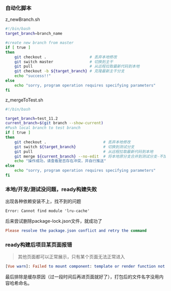 ### 自动化脚本

z_newBranch.sh

```sh
#!/bin/bash
target_branch=branch_name

#create new branch from master
if [ true ]
then
	git checkout .				     # 丢弃本地修改
	git switch master                # 切换到主干
	git pull                         # 从远程拉取最新代码到本地
	git checkout -b ${target_branch} # 克隆最新主干分支
    echo "success!!"
else
	echo "sorry, program operation requires specifying parameters"
fi
```

z_mergeToTest.sh

```sh
#!/bin/bash

target_branch=test_11.2
current_branch=$(git branch --show-current)
#Push local branch to test branch
if [ true ]
then
	git checkout .				           # 丢弃本地修改
	git switch ${target_branch}            # 切换到测试分支
	git pull                               # 从远程拉取最新代码到本地
	git merge ${current_branch} --no-edit  # 将本地原分支合并到测试分支-不加评价
    echo "操作成功，请查看是否存在冲突，并自行推送"
else
	echo "sorry, program operation requires specifying parameters"
fi
```





### 本地/开发/测试没问题，ready构建失败

出现各种依赖安装不上，找不到的问题

```shell
Error: Cannot find module 'lru-cache'
```

后来尝试删除package-lock.json文件，就成功了



```elm
Please resolve the package.json conflict and retry the command
```





### ready构建后项目某页面报错

> 其他页面都可以正常展示，只有某个页面无法正常进入

```elm
[Vue warn]: Failed to mount component: template or render function not defined.
```

最后排除是缓存原因（过一段时间后再进页面就好了），打包后的文件名字没用内容哈希命名。